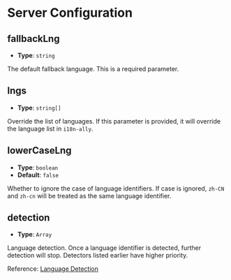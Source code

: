 # Server Configuration

## fallbackLng

- **Type**: `string`

The default fallback language. This is a required parameter.

## lngs

- **Type**: `string[]`

Override the list of languages. If this parameter is provided, it will override the language list in `i18n-ally`.

## lowerCaseLng

- **Type**: `boolean`
- **Default**: `false`

Whether to ignore the case of language identifiers. If case is ignored, `zh-CN` and `zh-cn` will be treated as the same language identifier.

## detection

- **Type**: `Array`

Language detection. Once a language identifier is detected, further detection will stop. Detectors listed earlier have higher priority.

Reference: [Language Detection](../guides/language-detection.md#server-side)
